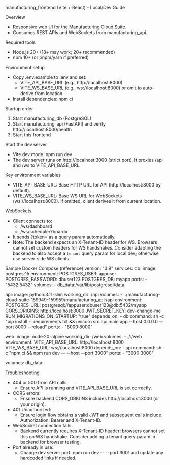 manufacturing_frontend (Vite + React) - Local/Dev Guide

Overview
- Responsive web UI for the Manufacturing Cloud Suite.
- Consumes REST APIs and WebSockets from manufacturing_api.

Required tools
- Node.js 20+ (18+ may work; 20+ recommended)
- npm 10+ (or pnpm/yarn if preferred)

Environment setup
- Copy .env.example to .env and set:
  - VITE_API_BASE_URL (e.g., http://localhost:8000)
  - VITE_WS_BASE_URL (e.g., ws://localhost:8000) or omit to auto-derive from location
- Install dependencies:
  npm ci

Startup order
1) Start manufacturing_db (PostgreSQL)
2) Start manufacturing_api (FastAPI) and verify http://localhost:8000/health
3) Start this frontend

Start the dev server
- Vite dev mode:
  npm run dev
- The dev server runs on http://localhost:3000 (strict port). It proxies /api and /ws to VITE_API_BASE_URL.

Key environment variables
- VITE_API_BASE_URL: Base HTTP URL for API (http://localhost:8000 by default).
- VITE_WS_BASE_URL: Base WS URL for WebSockets (ws://localhost:8000). If omitted, client derives it from current location.

WebSockets
- Client connects to:
  - /ws/dashboard
  - /ws/scheduler?board=<id>
- It sends ?token=<JWT> as a query param automatically.
- Note: The backend expects an X-Tenant-ID header for WS. Browsers cannot set custom headers for WS handshakes. Consider adapting the backend to also accept a `tenant` query param for local dev; otherwise use server-side WS clients.

Sample Docker Compose (reference)
version: "3.9"
services:
  db:
    image: postgres:15
    environment:
      POSTGRES_USER: appuser
      POSTGRES_PASSWORD: dbuser123
      POSTGRES_DB: myapp
    ports:
      - "5432:5432"
    volumes:
      - db_data:/var/lib/postgresql/data

  api:
    image: python:3.11-slim
    working_dir: /api
    volumes:
      - ../manufacturing-cloud-suite-159949-159959/manufacturing_api:/api
    environment:
      POSTGRES_URL: postgresql://appuser:dbuser123@db:5432/myapp
      CORS_ORIGINS: http://localhost:3000
      JWT_SECRET_KEY: dev-change-me
      RUN_MIGRATIONS_ON_STARTUP: "true"
    depends_on:
      - db
    command: sh -c "pip install -r requirements.txt && uvicorn src.api.main:app --host 0.0.0.0 --port 8000 --reload"
    ports:
      - "8000:8000"

  web:
    image: node:20-alpine
    working_dir: /web
    volumes:
      - ./:/web
    environment:
      VITE_API_BASE_URL: http://localhost:8000
      VITE_WS_BASE_URL: ws://localhost:8000
    depends_on:
      - api
    command: sh -c "npm ci && npm run dev -- --host --port 3000"
    ports:
      - "3000:3000"

volumes:
  db_data:

Troubleshooting
- 404 or 500 from API calls:
  - Ensure API is running and VITE_API_BASE_URL is set correctly.
- CORS errors:
  - Ensure backend CORS_ORIGINS includes http://localhost:3000 (or your origin).
- 401 Unauthorized:
  - Ensure login flow obtains a valid JWT and subsequent calls include Authorization: Bearer <token> and X-Tenant-ID.
- WebSocket connection fails:
  - Backend currently requires X-Tenant-ID header; browsers cannot set this on WS handshake. Consider adding a tenant query param in backend for browser testing.
- Port already in use:
  - Change dev server port: npm run dev -- --port 3001 and update any hardcoded links if needed.
